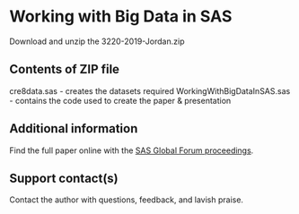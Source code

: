 # Working with Big Data in SAS                                                          

Download and unzip the 3220-2019-Jordan.zip 

## Contents of ZIP file

cre8data.sas - creates the datasets required
WorkingWithBigDataInSAS.sas - contains the code used to create the paper & presentation

## Additional information

Find the full paper online with the [SAS Global Forum proceedings](https://www.sas.com/en_us/events/sas-global-forum/program/proceedings.html).

## Support contact(s)

Contact the author with questions, feedback, and lavish praise.                                                                                                                                                  

